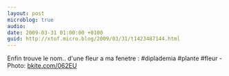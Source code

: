 ```yaml
---
layout: post
microblog: true
audio: 
date: 2009-03-31 01:00:00 +0100
guid: http://xtof.micro.blog/2009/03/31/t1423487144.html
---
```

Enfin trouve le nom.. d'une fleur a ma fenetre : #diplademia #plante #fleur - Photo: [bkite.com/062EU](http://bkite.com/062EU)
